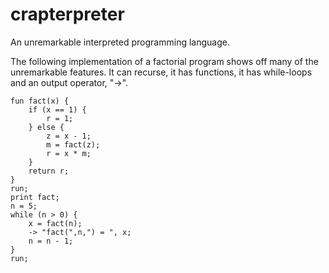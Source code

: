 # crapterpreter
An unremarkable interpreted programming language.

The following implementation of a factorial program
shows off many of the unremarkable features. It can
recurse, it has functions, it has while-loops and an
output operator, "->".

    fun fact(x) {
    	if (x == 1) {
    		r = 1;
    	} else {
    		z = x - 1;
    		m = fact(z);
    		r = x * m;
    	}
    	return r;
    }
    run;
    print fact;
    n = 5;
    while (n > 0) {
    	x = fact(n);
    	-> "fact(",n,") = ", x;
    	n = n - 1;
    }
    run;
